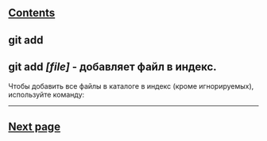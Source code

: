 [Contents](./readme.md)
---
## **git add**

## git add *[file]* - добавляет файл в индекс.

Чтобы добавить все файлы в каталоге в индекс (кроме игнорируемых), используйте команду: 

---
[Next page](./push.md)
---
